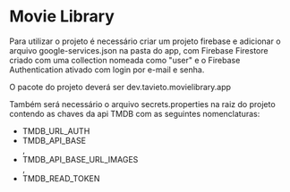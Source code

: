 # Movie Library

Para utilizar o projeto é necessário criar um projeto firebase e adicionar o arquivo google-services.json na pasta do app, com Firebase Firestore criado com uma collection nomeada como "user" e o Firebase Authentication ativado com login por e-mail e senha.

O pacote do projeto deverá ser dev.tavieto.movielibrary.app

Também será necessário o arquivo secrets.properties na raiz do projeto contendo as chaves da api TMDB com as seguintes nomenclaturas:

<ul>
  <li>TMDB_URL_AUTH</li>
<li>TMDB_API_BASE</li>,
<li>TMDB_API_BASE_URL_IMAGES</li>,
<li>TMDB_READ_TOKEN</li>
</ul>
